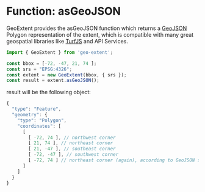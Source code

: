 # Function: asGeoJSON
GeoExtent provides the asGeoJSON function which returns a [GeoJSON](http://geojson.org/) Polygon representation of the extent, which is compatible with many great
geospatial libraries like [TurfJS](https://turfjs.org/) and API Services.

```js
import { GeoExtent } from 'geo-extent';

const bbox = [-72, -47, 21, 74 ];
const srs = "EPSG:4326";
const extent = new GeoExtent(bbox, { srs });
const result = extent.asGeoJSON();

```
result will be the following object:
```js
{
  "type": "Feature",
  "geometry": {
    "type": "Polygon",
    "coordinates": [
      [
        [ -72, 74 ], // northwest corner
        [ 21, 74 ], // northeast corner
        [ 21, -47 ], // southeast corner
        [ -72, -47 ], // southwest corner
        [ -72, 74 ] // northeast corner (again), according to GeoJSON spec
      ]
    ]
  }
}
```
